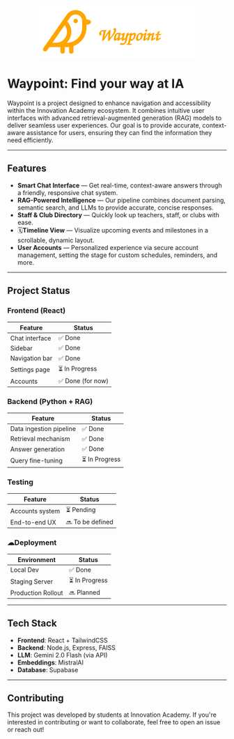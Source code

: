 <div align="center">
    <img src="public/bird.svg" alt="Bird Logo" height="120">
</div>

# Waypoint: Find your way at IA

Waypoint is a project designed to enhance navigation and accessibility within the Innovation Academy ecosystem. It combines intuitive user interfaces with advanced retrieval-augmented generation (RAG) models to deliver seamless user experiences. Our goal is to provide accurate, context-aware assistance for users, ensuring they can find the information they need efficiently.

---

## Features

- **Smart Chat Interface** — Get real-time, context-aware answers through a friendly, responsive chat system.
- **RAG-Powered Intelligence** — Our pipeline combines document parsing, semantic search, and LLMs to provide accurate, concise responses.
- **Staff & Club Directory** — Quickly look up teachers, staff, or clubs with ease.
- 🗓**Timeline View** — Visualize upcoming events and milestones in a scrollable, dynamic layout.
- **User Accounts** — Personalized experience via secure account management, setting the stage for custom schedules, reminders, and more.

---

## Project Status

### Frontend (React)

| Feature         | Status         |
|-----------------|----------------|
| Chat interface  | ✅ Done         |
| Sidebar         | ✅ Done         |
| Navigation bar  | ✅ Done         |
| Settings page   | ⏳ In Progress |
| Accounts        | ✅ Done (for now) |

### Backend (Python + RAG)

| Feature                 | Status         |
|-------------------------|----------------|
| Data ingestion pipeline | ✅ Done         |
| Retrieval mechanism     | ✅ Done         |
| Answer generation       | ✅ Done         |
| Query fine-tuning       | ⏳ In Progress |

### Testing

| Feature         | Status          |
|-----------------|-----------------|
| Accounts system | ⏳ Pending       |
| End-to-end UX   | 🔜 To be defined |

### ☁Deployment

| Environment        | Status         |
|--------------------|----------------|
| Local Dev          | ✅ Done         |
| Staging Server     | ⏳ In Progress |
| Production Rollout | 🔜 Planned      |

---

## Tech Stack

- **Frontend**: React + TailwindCSS
- **Backend**: Node.js, Express, FAISS
- **LLM**: Gemini 2.0 Flash (via API)
- **Embeddings**: MistralAI
- **Database**: Supabase

---

## Contributing


This project was developed by students at Innovation Academy. If you're interested in contributing or want to collaborate, feel free to open an issue or reach out!
